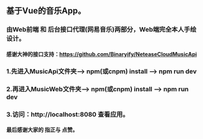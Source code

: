 ## 基于Vue的音乐App。

### 由Web前端 和 后台接口代理(网易音乐)两部分，Web端完全本人手绘设计。

#### 感谢大神的接口支持：https://github.com/Binaryify/NeteaseCloudMusicApi

### 1.先进入MusicApi文件夹——> npm(或cnpm) install ——> npm run dev

### 2.再进入MusicWeb文件夹——> npm(或cnpm) install ——> npm run dev

### 3.访问：http://localhost:8080 查看应用。
 
#### 最后感谢大家的 指正与 点赞。
